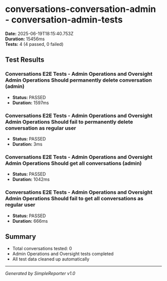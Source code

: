 # conversations-conversation-admin - conversation-admin-tests

**Date:** 2025-06-19T18:15:40.753Z  
**Duration:** 15456ms  
**Tests:** 4 (4 passed, 0 failed)

## Test Results


### Conversations E2E Tests - Admin Operations and Oversight Admin Operations Should permanently delete conversation (admin)
- **Status:** PASSED
- **Duration:** 1597ms



### Conversations E2E Tests - Admin Operations and Oversight Admin Operations Should fail to permanently delete conversation as regular user
- **Status:** PASSED
- **Duration:** 3ms



### Conversations E2E Tests - Admin Operations and Oversight Admin Operations Should get all conversations (admin)
- **Status:** PASSED
- **Duration:** 1042ms



### Conversations E2E Tests - Admin Operations and Oversight Admin Operations Should fail to get all conversations as regular user
- **Status:** PASSED
- **Duration:** 666ms



## Summary

- Total conversations tested: 0
- Admin Operations and Oversight tests completed
- All test data cleaned up automatically

---
*Generated by SimpleReporter v1.0*
